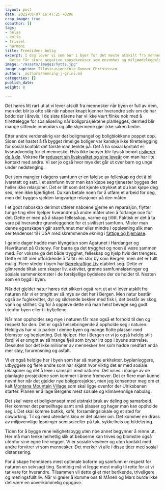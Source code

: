 ```yaml
---
layout: post
date: 2021-08-07 16:47:25 +0200
crop_image: true
coauthor: []
tags:
- helse
- bolig
- trivsel
- harmoni
title: Fremtidens bolig
excerpt: I dag lever vi som bor i byer for det meste atskilt fra mennesker og natur.
  Dette får store negative konsekvenser som ensomhet og miljøødeleggelser.
image: "/assets/images/hytte.jpg"
image_caption: Illustrasjonsfoto Gunnar Christensen
author: _authors/henning-j-grini.md
categories: []
publish_date: 
weight: 8

---
```


Det høres litt rart ut at vi lever atskilt fra mennesker når byen er full av dem, men det blir jo ofte slik når naboer knapt kjenner hverandre selv om de har bodd der i årevis. I de siste tiårene har vi ikke vært flinke nok med å tilrettelegge for sosialisering når boligprosjektene planlegges, dermed blir mange sittende innendørs og alle skjermene gjør ikke saken bedre.

Etter andre verdenskrig var det boligmangel og boligblokkene poppet opp. Siden det hastet å få bygget rimelige boliger var kanskje ikke tilrettelegging for sosial kontakt det første man tenkte på. Det å ha sosial kontakt er livsnødvendig for et menneske. Hvis ikke babyer blir fysisk berørt [risikerer de å dø](https://www.aftenposten.no/norge/i/RGkVW/livsviktig-beroering-for-kropp-og-sjel). Voksne får [redusert sin livskvalitet og sine leveår](https://www.oslomet.no/forskning/forskningsnyheter/ensomhet-ikke-bra-for-helsa) om man har lite kontakt med andre. Vi ser jo også hvor mye det går ut over barn og unge under nedstenging.

Det som mangler i dagens samfunn er en følelse av felleskap og det å bli ivaretatt og sett. I et samfunn hvor man kan kjøpe seg tjenester bygges det heller ikke relasjoner. Det er litt som det kjente utrykket at du kan kjøpe deg sex, men ikke kjærlighet. Du kan betale noen for å utføre et arbeid for deg, men det bygges sjelden langvarige relasjoner på den måten.

I et godt naboskap derimot utfører naboene gjerne en reparasjon, flytter tunge ting eller hjelper hverandre på andre måter uten å forlange noe for det. Dette er med på å skape fellesskap, varme og tillitt. Faktisk er det å ta vare på hverandre grunnleggende for et sivilisert samfunn. Mister man denne egenskapen går samfunnet mer eller mindre i oppløsning slik man ser tendenser til i USA med skremmende økning i [fattige og hjemløse](https://www.nrk.no/urix/hva-na_-usa_-1.15257690).

I gamle dager hadde man klyngetun som Agatunet i Hardanger og Havråtunet på Osterøy. For barna ga det trygghet og noen å være sammen med. For voksne ga det både trygghet, felleskap og hjelp hvis det trengtes. Dette er litt mer utfordrende å få til i en stor by som Bergen, men det er fullt mulig. Flere steder i byen har [Bærekraftige Liv](https://www.barekraftigeliv.no/) etablert seg. Dette er glimrende tiltak som skaper liv, aktivitet, grønne samfunnsløsninger og sosiale sammenkomster i de forskjellige bydelene der de holder til. Nesten som en bygd i byen.

Når det gjelder natur høres det sikkert også rart ut at vi lever atskilt fra naturen når vi er omgitt av så mye av det her i Bergen. Men natur består også av fuglekvitter, dyr og sildrende bekker med fisk i, det består av skog, vann og stillhet. Og for å oppleve dette må man helst bevege seg godt utenfor byen eller til byfjellene.

Når man oppholder seg mye i naturen får man også et forhold til den og respekt for den. Det er også helsebringende å oppholde seg i naturen. Heldigvis har vi jo parker i denne byen og mange flotte plasser med blomster og beplanting. Det hjelper. Her i Bergen er vi jo også heldig stilt fordi vi er omgitt av så mange fjell som bryter litt opp i byens størrelse. Dessuten bor det ikke millioner av mennesker her som hadde medført enda mer støy, forurensning og asfalt.

Vi er også heldige her i byen som har så mange arkitekter, byplanleggere, utbyggere og flere andre som har skjønt hvor viktig det er med sosiale relasjoner og det å leve i samspill med naturen. Det vises i mange av de planlagte prosjektene som kommer i årene fremover. Det er flere man kunne nevnt her når det gjelder nye boligprosjekter, men jeg konsentrer meg om et kalt [Montana Mountain Village](https://3rw.no/work/montana-mountain-village/) som skal ligge ovenfor der Ulriksbanen starter. Planen er å lage Bergens mest sosiale og klimavennlige nabolag.

Det skal være et boligkonsept med utstrakt bruk av deling og samarbeid. Her kommer det parsellhage samt små plasser og hager man kan oppholde seg i. Det skal komme butikk, kafé, forsamlingslokale og et sted for coworking. Til og med utendørs kino er det planer om. Det kommer en drøss av miljøvennlige løsninger som solceller på tak, sykkelheis og bildelering.

Tiden for å bygge rene leilighetsbygg uten noe annet begynner å renne ut. Her må man tenke helhetlig slik at beboerne kan trives og blomstre også utenfor sine egne fire vegger. Vi er sosiale vesener og uten kontakt med andre forvitrer vi som mennesker. Det merker vi alle i disse tider med sosial distansering.

For å skape fremtidens mest optimale boform og samfunn er respekt for naturen en selvsagt ting. Samtidig må vi legge mest mulig til rette for at vi tar vare for hverandre. Tilsammen vil dette gi et mer berikende, triveligere og meningsfullt liv. Når vi greier å komme oss til Månen og Mars burde ikke det være en uoverkommelig oppgave.